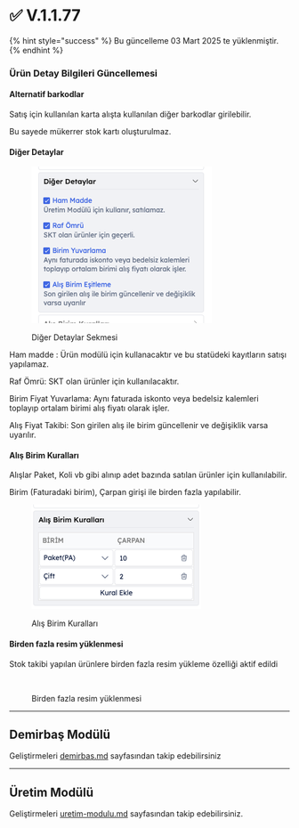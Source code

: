 # ✅ V.1.1.77

{% hint style="success" %}
Bu güncelleme 03 Mart 2025 te yüklenmiştir.
{% endhint %}

### Ürün Detay Bilgileri Güncellemesi

#### Alternatif barkodlar

Satış için kullanılan karta alışta kullanılan diğer barkodlar girilebilir.

Bu sayede mükerrer stok kartı oluşturulmaz.

#### Diğer Detaylar

<div align="left"><figure><img src="../../.gitbook/assets/Ekran Resmi 2025-02-27 19.23.31.png" alt=""><figcaption><p>Diğer Detaylar Sekmesi</p></figcaption></figure></div>

Ham madde : Ürün modülü için kullanacaktır ve bu statüdeki kayıtların satışı yapılamaz.

Raf Ömrü: SKT olan ürünler için kullanılacaktır.

Birim Fiyat Yuvarlama: Aynı faturada iskonto veya bedelsiz kalemleri toplayıp ortalam birimi alış fiyatı olarak işler.

Alış Fiyat Takibi: Son girilen alış ile birim güncellenir ve değişiklik varsa uyarılır.

#### Alış Birim Kuralları

Alışlar Paket, Koli vb gibi alınıp adet bazında satılan ürünler için kullanılabilir.

Birim (Faturadaki birim), Çarpan girişi ile birden fazla yapılabilir.

<div align="left"><figure><img src="../../.gitbook/assets/Ekran Resmi 2025-02-27 19.24.16.png" alt=""><figcaption><p>Alış Birim Kuralları</p></figcaption></figure></div>

#### Birden fazla resim yüklenmesi&#x20;

Stok takibi yapılan ürünlere birden fazla resim yükleme özelliği aktif edildi



<div align="left"><figure><img src="https://files.gitbook.com/v0/b/gitbook-x-prod.appspot.com/o/spaces%2FgCSquaq2tE4wby6sNr2A%2Fuploads%2F0FkdPOcpei5eoiwF3kho%2FEkran%20Resmi%202025-02-27%2019.11.34.png?alt=media&#x26;token=3f75892b-8b3c-4d80-ad5c-20ef88e73a0d" alt="" width="563"><figcaption><p>Birden fazla resim yüklenmesi</p></figcaption></figure></div>

***

## Demirbaş Modülü

Geliştirmeleri [demirbas.md](../workspace/demirbas.md "mention") sayfasından takip edebilirsiniz



***

## Üretim Modülü

Geliştirmeleri [uretim-modulu.md](../workspace/uretim-modulu.md "mention") sayfasından takip edebilirsiniz.

